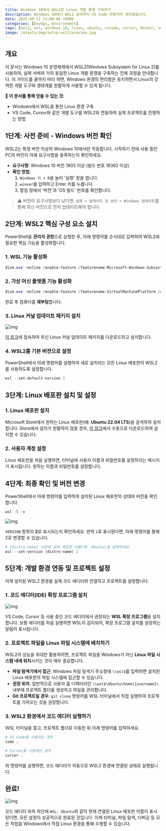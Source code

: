 ```yaml
---
title: Windows 10에서 WSL2로 Linux 개발 환경 구축하기
description: Windows 10에서 WSL2 설치부터 VS Code 연동까지 정리했습니다.
date: 2025-09-11 22:00:00 +0900
categories: [DevOps, Environment]
tags: [wsl2, wsl, windows 10, linux, ubuntu, vscode, cursor, docker, setup, development environment]
image: /assets/img/setup-wsl2/preview.jpg
---
```


## **개요**

이 문서는 Windows 10 운영체제에서 WSL2(Windows Subsystem for Linux 2)를 사용하여, 실제 서버와 거의 동일한 Linux 개발 환경을 구축하는 전체 과정을 안내합니다. 이 가이드를 끝까지 따라 하면, Windows 환경의 편리함은 유지하면서 Linux의 강력한 개발 도구와 생태계를 원활하게 사용할 수 있게 됩니다.

**📖 이 문서를 통해 얻을 수 있는 것:**

  * Windows에서 WSL을 통한 Linux 환경 구축
  * VS Code, Cursor와 같은 개발 도구를 WSL2와 연동하여 실제 프로젝트를 진행하는 방법

## **1단계: 사전 준비 - Windows 버전 확인**

WSL2는 특정 버전 이상의 Windows 10에서만 작동합니다. 시작하기 전에 사용 중인 PC의 버전이 아래 요구사항을 충족하는지 확인하세요.

  * **요구사항**: Windows 10 버전 1903 이상 (빌드 번호 18362 이상)
  * **확인 방법**:
    1.  `Windows 키 + R`을 눌러 '실행' 창을 엽니다.
    2.  `winver`를 입력하고 Enter 키를 누릅니다.
    3.  팝업 창에서 '버전'과 'OS 빌드' 번호를 확인합니다.

> ⚠️ 버전이 요구사항보다 낮다면, `설정 > 업데이트 및 보안 > Windows 업데이트`를 통해 최신 버전으로 먼저 업데이트해야 합니다.

## **2단계: WSL2 핵심 구성 요소 설치**

PowerShell을 **관리자 권한**으로 실행한 후, 아래 명령어를 순서대로 입력하여 WSL2에 필요한 핵심 기능을 활성화합니다.

### **1. WSL 기능 활성화**

```powershell
dism.exe /online /enable-feature /featurename:Microsoft-Windows-Subsystem-Linux /all /norestart
```

### **2. 가상 머신 플랫폼 기능 활성화**

```powershell
dism.exe /online /enable-feature /featurename:VirtualMachinePlatform /all /norestart
```

완료 후 컴퓨터를 **재부팅**합니다.

### **3. Linux 커널 업데이트 패키지 설치**

![img](/assets/img/setup-wsl2/1.jpg)

[이 링크](https://learn.microsoft.com/ko-kr/windows/wsl/install-manual#step-4---download-the-linux-kernel-update-package)에 접속하여 최신 Linux 커널 업데이트 패키지를 다운로드하고 설치합니다.

### **4. WSL2를 기본 버전으로 설정**
PowerShell에서 아래 명령어를 실행하여 새로 설치되는 모든 Linux 배포판이 WSL2를 사용하도록 설정합니다.

```powershell
wsl --set-default-version 2
```

## **3단계: Linux 배포판 설치 및 설정**

### **1. Linux 배포판 설치**

Microsoft Store에서 원하는 Linux 배포판(예: **Ubuntu 22.04 LTS**)을 검색하여 설치합니다. Store에서 설치가 원활하지 않을 경우, [이 링크](https://learn.microsoft.com/ko-kr/windows/wsl/install-manual#downloading-distributions)에서 수동으로 다운로드하여 설치할 수 있습니다.

### **2. 사용자 계정 설정**

Linux 배포판을 처음 실행하면, 터미널에 사용자 이름과 비밀번호를 설정하라는 메시지가 표시됩니다. 원하는 이름과 비밀번호를 설정합니다.

## **4단계: 최종 확인 및 버전 변경**

PowerShell에서 아래 명령어를 입력하여 설치된 Linux 배포판의 상태와 버전을 확인합니다.

```powershell
wsl -l -v
```

![img](/assets/img/setup-wsl2/3.jpg)

`VERSION` 항목이 **2**로 표시되는지 확인하세요. 만약 `1`로 표시된다면, 아래 명령어를 통해 2로 변경할 수 있습니다.

```powershell
# {distro-name} 부분에 실제 배포판 이름(예: Ubuntu)을 입력하세요.
wsl --set-version {distro-name} 2
```

## **5단계: 개발 환경 연동 및 프로젝트 설정**

이제 설치된 WSL2 환경을 실제 코드 에디터와 연결하고 프로젝트를 설정합니다.

### **1. 코드 에디터(IDE) 확장 프로그램 설치**

![img](/assets/img/setup-wsl2/4.jpg)

VS Code, Cursor 등 사용 중인 코드 에디터에서 권장되는 **WSL 확장 프로그램**을 설치합니다. 보통 에디터를 처음 실행하면 WSL이 감지되어, 확장 프로그램 설치를 권장하는 알림이 표시됩니다.

### **2. 프로젝트 파일을 Linux 파일 시스템에 배치하기**

WSL2의 성능을 최대한 활용하려면, 프로젝트 파일을 Windows가 아닌 **Linux 파일 시스템 내에 위치**시키는 것이 매우 중요합니다.

  * **파일 탐색기에서 접근**: Windows 파일 탐색기 주소창에 `\\wsl$`를 입력하면 설치된 Linux 배포판의 파일 시스템에 접근할 수 있습니다.
  * **권장 위치**: 일반적으로 사용자 홈 디렉터리인 `\\wsl$\Ubuntu\home\{username}\` 내부에 프로젝트 폴더를 생성하고 파일을 관리합니다.
  * **Git 프로젝트일 경우**: `git clone` 명령어를 WSL 터미널에서 직접 실행하여 프로젝트를 가져오는 것을 권장합니다.

### **3. WSL2 환경에서 코드 에디터 실행하기**

WSL 터미널을 열고, 프로젝트 폴더로 이동한 뒤 아래 명령어를 입력하세요.

```bash
# VS Code를 사용하는 경우
code .

# Cursor를 사용하는 경우
cursor .
```

위 명령어를 실행하면, 코드 에디터가 자동으로 WSL2 환경에 연결된 상태로 실행됩니다.

## **완료\!**

![img](/assets/img/setup-wsl2/10.jpg)

코드 에디터 좌측 하단에 `WSL: Ubuntu`와 같이 현재 연결된 Linux 배포판 이름이 표시된다면, 모든 설정이 성공적으로 완료된 것입니다. 이제 터미널, 파일 탐색, 디버깅 등 모든 작업을 Windows에서 직접 Linux 환경을 통해 수행할 수 있습니다.